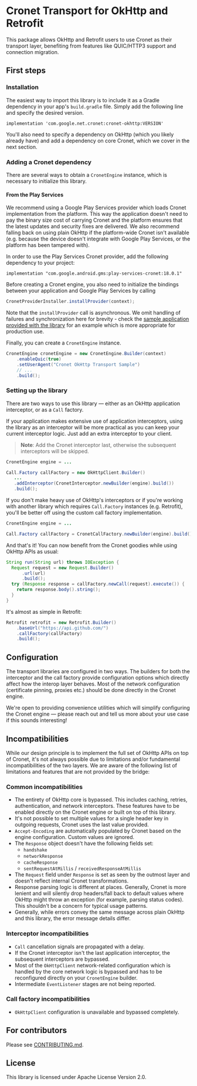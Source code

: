 # Cronet Transport for OkHttp and Retrofit

This package allows OkHttp and Retrofit users to use Cronet as their transport
layer, benefiting from features like QUIC/HTTP3 support and connection
migration.

## First steps

### Installation

The easiest way to import this library is to include it as a Gradle dependency
in your app's `build.gradle` file. Simply add the following line and specify
the desired version.

```
implementation 'com.google.net.cronet:cronet-okhttp:VERSION'
```

You'll also need to specify a dependency on OkHttp (which you likely already
have) and add a dependency on core Cronet, which we cover in the next section.

### Adding a Cronet dependency

There are several ways to obtain a `CronetEngine` instance, which is necessary
to initialize this library.

#### From the Play Services

We recommend using a Google Play Services provider which loads Cronet
implementation from the platform. This way the application doesn't need to pay
the binary size cost of carrying Cronet and the platform ensures that the latest
updates and security fixes are delivered. We also recommend falling back
on using plain OkHttp if the platform-wide Cronet isn't available (e.g. because
the device doesn't integrate with Google Play Services, or the platform has been
tampered with).

In order to use the Play Services Cronet provider, add the following dependency
to your project:

```
implementation "com.google.android.gms:play-services-cronet:18.0.1"
```

Before creating a Cronet engine, you also need to initialize the bindings
between your application and Google Play Services by calling

```java
CronetProviderInstaller.installProvider(context);
```

Note that the `installProvider` call is asynchronous. We omit handling
of failures and synchronization here for brevity - check the
[sample application provided with the library](java/com/google/samples/cronet/okhttptransport/HttpClientHolder.java)
for an example which is more appropriate for production use.

Finally, you can create a `CronetEngine` instance.

```java
CronetEngine cronetEngine = new CronetEngine.Builder(context)
    .enableQuic(true)
    .setUserAgent("Cronet OkHttp Transport Sample")
    // ...
    .build();
```

### Setting up the library

There are two ways to use this library — either as an OkHttp application
interceptor, or as a `Call` factory.

If your application makes extensive use of application interceptors,
using the library as an interceptor will be more practical as you can keep
your current interceptor logic. Just add an extra interceptor to your client.

> **Note**: Add the Cronet interceptor last, otherwise the subsequent
> interceptors will be skipped.

```java
CronetEngine engine = ...

Call.Factory callFactory = new OkHttpClient.Builder()
   ...
   .addInterceptor(CronetInterceptor.newBuilder(engine).build())
   .build();
```

If you don't make heavy use of OkHttp's interceptors or if you're working with
another library which requires `Call.Factory` instances (e.g. Retrofit), you'll
be better off using the custom call factory implementation.

```java
CronetEngine engine = ...

Call.Factory callFactory = CronetCallFactory.newBuilder(engine).build();
```

And that's it! You can now benefit from the Cronet goodies while using OkHttp
APIs as usual:

```java
String run(String url) throws IOException {
  Request request = new Request.Builder()
      .url(url)
      .build();
  try (Response response = callFactory.newCall(request).execute()) {
    return response.body().string();
  }
}
```

It's almost as simple in Retrofit:

```java
Retrofit retrofit = new Retrofit.Builder()
    .baseUrl("https://api.github.com/")
    .callFactory(callFactory)
    .build();
```

## Configuration
The transport libraries are configured in two ways. The builders for both the
interceptor and the call factory provide configuration options which directly
affect how the interop layer behaves. Most of the network configuration
(certificate pinning, proxies etc.) should be done directly in the Cronet
engine.

We're open to providing convenience utilities which will simplify configuring
the Cronet engine — please reach out and tell us more about your use case
if this sounds interesting!

## Incompatibilities

While our design principle is to implement the full set of OkHttp APIs
on top of Cronet, it's not always possible due to limitations and/or
fundamental incompatibilities of the two layers. We are aware of the following
list of limitations and features that are not provided by the bridge:

### Common incompatibilities
  - The entirety of OkHttp core is bypassed. This includes caching, retries,
    authentication, and network interceptors. These features have to be enabled
    directly on the Cronet engine or built on top of this library.
  - It's not possible to set multiple values for a single header key in outgoing
    requests, Cronet uses the last value provided.
  - `Accept-Encoding` are automatically populated by Cronet based on the engine
    configuration. Custom values are ignored.
  - The `Response` object doesn't have the following fields set:
    - `handshake`
    - `networkResponse`
    - `cacheResponse`
    - `sentRequestAtMillis` / `receivedResponseAtMillis`
  - The `Request` field under `Response` is set as seen by the outmost layer and
    doesn't reflect internal Cronet transformations.
  - Response parsing logic is different at places. Generally, Cronet is more
    lenient and will silently drop headers/fall back to default values where
    OkHttp might throw an exception (for example, parsing status codes). This
    shouldn't be a concern for typical usage patterns.
  - Generally, while errors convey the same message across plain OkHttp and this
    library, the error message details differ.

### Interceptor incompatibilities
  - `Call` cancellation signals are propagated with a delay.
  - If the Cronet interceptor isn't the last application interceptor, the
    subsequent interceptors are bypassed.
  - Most of the `OkHttpClient` network-related configuration which is handled
    by the core network logic is bypassed and has to be reconfigured directly
    on your `CronetEngine` builder.
  - Intermediate `EventListener` stages are not being reported.

### Call factory incompatibilities
  - `OkHttpClient` configuration is unavailable and bypassed completely.

## For contributors

Please see [CONTRIBUTING.md](CONTRIBUTING.md).

## License

This library is licensed under Apache License Version 2.0.
